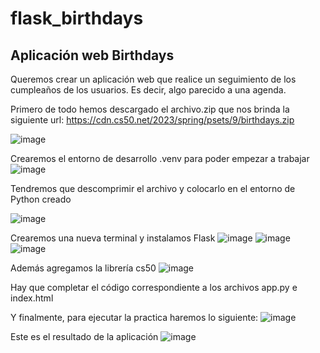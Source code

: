 # flask_birthdays
## Aplicación web Birthdays
Queremos crear un aplicación web que realice un seguimiento de los cumpleaños de los usuarios. Es decir, algo parecido a una agenda.

Primero de todo hemos descargado el archivo.zip que nos brinda la siguiente url: https://cdn.cs50.net/2023/spring/psets/9/birthdays.zip

![image](https://github.com/yaracsoto88/flask_birthdays/assets/114931679/86739689-4209-4e2c-874d-81a8b83c5251)

Crearemos el entorno de desarrollo .venv para poder empezar a trabajar
![image](https://github.com/yaracsoto88/flask_birthdays/assets/114931679/9bac71f3-41e0-479f-af8c-5086b9c17631)

Tendremos que descomprimir el archivo y colocarlo en el entorno de Python creado

![image](https://github.com/yaracsoto88/flask_birthdays/assets/114931679/713de87c-da55-4987-9ffc-760fadc22ec1)

Crearemos una nueva terminal y instalamos Flask
![image](https://github.com/yaracsoto88/flask_birthdays/assets/114931679/69b7fef0-3a0c-4b4e-a67d-32210884d9c6)
![image](https://github.com/yaracsoto88/flask_birthdays/assets/114931679/e025bc5a-3a3d-45b3-91ff-11f683c41fb8)
![image](https://github.com/yaracsoto88/flask_birthdays/assets/114931679/79ea6047-664e-43c7-899f-66c6607db5e0)

Además agregamos la librería cs50
![image](https://github.com/yaracsoto88/flask_birthdays/assets/114931679/b31f79df-0a42-457d-aa91-e5b3d96a9250)

Hay que completar el código correspondiente a los archivos app.py e index.html

Y finalmente, para ejecutar la practica haremos lo siguiente:
![image](https://github.com/yaracsoto88/flask_birthdays/assets/114931679/8f323990-7452-4eb0-81ba-6b980eb0b749)

Este es el resultado de la aplicación
![image](https://github.com/yaracsoto88/flask_birthdays/assets/114931679/d6638aa1-b809-493c-9284-92f971250a2f)




